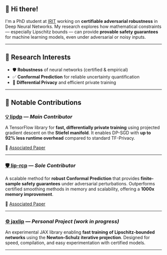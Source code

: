 ## 👋 Hi there!

I'm a PhD student at [IRIT](https://www.irit.fr/en/home/) working on **certifiable adversarial robustness** in Deep Neural Networks. My research explores how mathematical constraints — especially Lipschitz bounds — can provide **provable safety guarantees** for machine learning models, even under adversarial or noisy inputs.

---

## 🧠 Research Interests

- 🛡️ **Robustness** of neural networks (certified & empirical)
- ✅ **Conformal Prediction** for reliable uncertainty quantification
- 🔐 **Differential Privacy** and efficient private training

---

## 🔧 Notable Contributions

### [💡 lipdp](https://github.com/deel-ai/lipdp) — *Main Contributor*

A TensorFlow library for **fast, differentially private training** using projected gradient descent on the **Stiefel manifold**. It enables DP-SGD with **up to 92% less runtime overhead** compared to standard TF-Privacy.

📄 [Associated Paper](https://arxiv.org/abs/2305.16202)

---

### [🛡️ lip-rcp](https://github.com/deel-ai-papers/lip-rcp) — *Sole Contributor*

A scalable method for **robust Conformal Prediction** that provides **finite-sample safety guarantees** under adversarial perturbations. Outperforms certified smoothing methods in memory and scalability, offering a **1000x memory improvement**.

📄 [Associated Paper](https://arxiv.org/abs/2506.05434)

---

### [⚙️ jaxlip](https://github.com/massena-t/jaxlip) — *Personal Project (work in progress)*

An experimental JAX library enabling **fast training of Lipschitz-bounded networks** using the **Newton–Schulz iterative projection**. Designed for speed, compilation, and easy experimentation with certified models.

---

